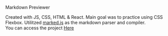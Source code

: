 
Markdown Previewer

Created with JS, CSS, HTML & React. Main goal was to practice using CSS Flexbox. Utilitzed [marked.js](https://github.com/markedjs/marked) as the markdown parser and compiler.  
You can access the project [Here](https://alec-huang-labs.github.io/markdownPreviewer/)

